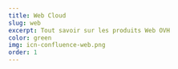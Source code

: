 ```yaml
---
title: Web Cloud
slug: web
excerpt: Tout savoir sur les produits Web OVH
color: green
img: icn-confluence-web.png
order: 1
---
```


